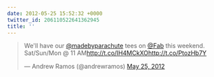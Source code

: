 ```yaml
---
date: 2012-05-25 15:52:32 +0000
twitter_id: 206110522641362945
title: ''
---
```


<blockquote class="twitter-tweet"><p lang="en" dir="ltr">We&#39;ll have our <a href="https://twitter.com/madebyparachute?ref_src=twsrc%5Etfw">@madebyparachute</a> tees on <a href="https://twitter.com/Fab?ref_src=twsrc%5Etfw">@Fab</a> this weekend. <br>Sat/Sun/Mon @ 11 AM<a href="http://t.co/IH4MCkXO">http://t.co/IH4MCkXO</a><a href="http://t.co/PtozHb7Y">http://t.co/PtozHb7Y</a></p>&mdash; Andrew Ramos (@andrewramos) <a href="https://twitter.com/andrewramos/status/206095753343545344?ref_src=twsrc%5Etfw">May 25, 2012</a></blockquote>
<script async src="https://platform.twitter.com/widgets.js" charset="utf-8"></script>
